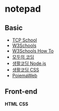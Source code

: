 # notepad

## Basic
+ [TCP School](http://tcpschool.com/javascript/intro)
+ [W3Schools](https://www.w3schools.com/)
+ [W3Schools How To](https://www.w3schools.com/howto/)
+ [모두의 코딩](https://moducoding.com/Vod/18)
+ [생활코딩 Node.js](https://opentutorials.org/course/3332)
+ [생활코딩 CSS](https://www.youtube.com/playlist?list=PLuHgQVnccGMDaVaBmkX0qfB45R_bYrV62)
+ [PoiemaWeb](https://poiemaweb.com/)

## Front-end
**HTML**
**CSS**
